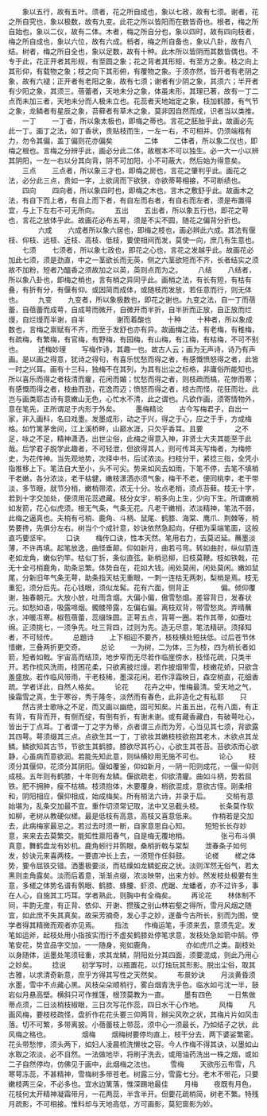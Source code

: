 <!-- { "loadSidebar": true } -->
　　象以五行，故有五叶。须者，花之所自成也，象以七政，故有七须。谢者，花之所自究也，象以极数，故有九变。此花之所以皆阳而在数皆奇也。根者，梅之所自始也，象以二仪，故有二体。木者，梅之所自分也，象以四时，故有四向枝者，梅之所自成也，象以六位，故有六成。梢者，梅之所自备也，象以八卦，故有八结。树者，梅之所自全也，象以足数，故有十种。此木所以皆阴而其数皆偶也。不专于此，花正开者其形规，有至圆之象；花之背者其形矩，有至方之象。枝之向上其形仰，有载物之象；枝之向下其形俯，有覆物之象。于须亦然，皆开者有老阴之象，故有六褪；正开者有老阳之象，故有七须；谢者有少阴之象，其须六；半开者有少阳之象，其须三。蓓蕾者，天地未分之象，体虽未形，其理已著，故有一丁二点而未加三者，天地未分而人极未立也。花蕊者天地始定之象，枝加鹤膝，有气节之象，龙鳞者有星辰之象，苔藓者有草木之象，莫非因自然而成，识者当以类推。
　　一丁
　　一丁者，所以象太极也，即梅之蒂也。言花之胚胎乎此，故画必先此一丁。画丁之法，如丁香状，贵贴枝而生，一左一右，不可相并。仍须端楷有力，勿令其偏，盖丁偏则花亦偏矣
　　
　　二体
　　二体者，所以象二仪也，即梅之根也。言梅之分辨乎此，画必分此二体，故根本不可以独生。必一大一小以辨其阴阳，一左一右以分其向背，阴不可加阳，小不可蔽大，然后始为得意矣。
　　三点
　　三点者，所以象三才也，即梅之房也，言花之肇判乎此。画花之法，必分此三点，贵如一字，上欲阔而下欲狭，亦欲蒂萼相接，不可断绩也。
　　四向
　　四向者，所以象四时也，即梅之木也，言木之敷舒乎此。故画木之法，有自下而上者，有自上而下者，有自左而右者，有自右而左者，须是布置得宜，与上下左右不可无所向。
　　五出
　　五出者，所以象五行也，即花之萼也，言花之放体乎此。故画花必布五萼，须是不尖不圆，随花之偏背分折也。
　　
　　六成
　　六成者所以象六居也，即梅之枝也，画必辨此六成。其法有偃枝、仰枝、远枝、近枝、高枝、低枝，要使相间而发，莫使一向，庶几有生意也。
　　七须
　　七须者，所以象七政也，即花之心也，言花之发越乎此。故画花必加此七须，须是劲直，中之一茎欲长而无英，侧之六茎欲短而不齐，长者结实之须故不加粉，短者乃醞香之须故加之以英，英则点而为之。
　　八结
　　八结者，所以象八卦也，即梅之梢也，言有梢之异同乎此。画梢之法，有长有短，有枯有叠，有折有分，有偃有仰。或因简而成体，或随枝而发放，若任意而行，则无体也。
　　九变
　　九变者，所以象极数也，即花之谢也。九变之法，自一丁而蓓蕾，自蓓蕾而成萼，自成萼而微开，自微开而半折，自半折而正放，自正放而烂熳，自烂熳而半谢，自半
　　
　　谢而着酸也
　　十种
　　十种者，所以象成数也，言梅之禀赋有不齐，而至于发舒也亦有异。故画梅之法，有老梅，有稚梅，有疏梅，有繁梅，有官梅，有野梅，有园梅，有山梅，有江梅，有枯梅，不可不别也。
　　述梅妙理
　　写梅作诗，其趣一也。故古人云；画为无声诗，诗乃有声画。是以画之得意，犹诗之得句，有喜乐忧愁而得之者，有感慨愤怒得之者，此皆一时之兴耳。画有十三科，独梅不在其列，为其有出尘之标格，非庸俗所能知也。所以喜乐而得之者枝清而癯，花闲而媚；忧愁而得之者，则枝疏而槁，花惨而寒；有感慨而得之者，枝曲而劲，花逸而迈；愤怒而得之者，枝古而怪，花狂而壮。此岂与画类耶古诗有意嫩山无色，心忙水不清，此之谓也。凡欲作画，须寄情物外，意在笔先，正所谓足于内形于外矣。
　　墨梅精论
　　古今写梅君子，自出一家，非入画科，名曰戏墨。发墨成形，动之于兴，得之于心，应之于手，方成梅格。如竹篱茅舍间，江上溪桥畔，山巅水涯，只欠乎香耳。且要
　　
　　之不足，咏之不足，精神潇洒，出世尘俗，此梅之得意入神，非贤士大夫其能至于此哉。后学君子脱学此趣者，不可轻泄，但欲得其人，则可传耳夫写梅者，为梅修史，为花传神。当先观地势，次择中书，后试浓淡。扫枝分干，紧捻三指，全凭小指推移上下。笔法自大至小，头不可尖。势来如风去如雨，下笔不停，去笔不填梢干老嫩，各分浓淡，老干枯健，嫩枝潇洒亦须气象，梅干不老，便同桃李，老干带淡，多节眼，就节分梢，嫩梢带浓，浓无十分。妆点老梢，须点苔藓。枝无十字，若到十字交加处，便须用花蕊遮藏。枝分女宇，梢多向上生，少向下生。所谓嫩梢如发箭，花心似虎须。根无气条，气条无花。凡老干嫩梢，浓淡精神，笔法不弱，此梅之逼真也。夫梢有弓梢、鹿角、斗柄、鼠尾、鹤膝、海棠、鹰爪、荆棘等，梢势要搀，先俱分左右。树当个个成针意，妙诀依然急起向，仔细为渠端笔面，这般直巧要坚牢。
　　口诀
　　梅传口诀，性本天然。笔用右力，去莫迟延。蘸墨淡薄，不许再填。起笔放逸，曲怪垂颠。仰如新月，曲若弓弯。转如曲肘，纵似箭连老如龙角，嫩似钓竿。枯似丁折，条似直弦。新梢忌柳，旧枝莫鞭。枝如铁戟，花无十全弓梢鹿角，助条忌繁。体势自在，花如大钱。闹处莫闹，闲处莫闲。嫩如鼠尾，分新旧年气条无萼，助条指天枯无重眼，一刺一连枯无两刺，梨梢是焉。枝无重犯，须分后先。花心钱眼，须似龙髯。花有六面，侧背正
　　
　　偏。倾仰覆谢，独春朝元。大放小放，吐雨含烟。大偏小偏，傲雪愁烟。差容背日，发春状元。如愁如语，吸露啼烟。髑髅带露，左偏右偏。离枝双背，带雪愁岚。弄晴蘸水，冲暖冱寒。椒苞蓓蕾，蕊缀珠圆。正萼五点，背萼一圈。若作其蒂，如蚕吐绵。正须挑七，一须争先。吐三背四，过则为先。造无尽意，笔法精研。须择知者，不可轻传。
　　总題诗
　　上下相迎不要齐，枝枝横处短扶低。过后苍节休惜嫩，三叠两折更交奇。
　　总论
　　一为树，二为体，三为枝，四为梢长者如箭，短者如戟。宇宙高而结顶，地步窄而无尽若作临崖傍水，枝怪花疏，只类半开。若作梳风洗雨，枝困花柔，只欲离披烂熳。若作披烟带雪，枝嫩花娇，只欲含羞盛放。若作临风带雨，干老枝稀，墨深花闲。若作淳霜映日，森空梢直，花细香疏。学者详此，自然人格矣。
　　论花
　　花卉之中，惟梅最清。受天地之气，操霜雪之真，生于寒谷，秀于隆冬，淡然而有春色，此非造化之有私耶
　　只
　　然古贤士歌咏之不足，而又画以幽绝，固可知矣。片虽五出，花有八面，有正有背，有背而开，有侧而绽，有倒有折，有谢未谢。或有藏香藏白，有破萼吐心，皆出于丁点耳。丁者谓一丁之字为蒂，点者谓三点而为芳，心当见其七须，背欲露其四萼。萼须缀其三点。点欲生其一丁，丁欲妆其嫩枝枝欲抱其老木，木欲点其龙鳞。鳞欲知其古节，节欲生其鹤膝。膝欲尽其朽心，心欲生其苍苔。苔欲浓而心欲静，心虽病而意欲润。若能先知此意，则纵横妙用无施不可也。
　　论心
　　枝须分其偃仰，花须分其阴阳。偃如覆釜，仰如新月，一阴一阳则成花，一偃一仰则成枝。五年则有鹤膝，十年则有龙鳞。偃欲疏老，仰欲清癯。曲如斗柄，势若屈铁。肥不拥肿，瘦不枯槁。枝须抱体，木要覆身，梢欲混成，意欲古怪。刚柔相和，阴阳相应，偃仰相成，始成梅矣。所有梢法六诗，并录于后。
　　交梢有意始堪为，乱条交加最不宜。重作切须常记取，法中又忌截头枝。
　　长条莫作软如柳，老树从教硬似槎。最是低枝有高意，高枝又喜意低来。
　　作梢若是交加去，此病梅家最忌之。若过去时须一断，自家意思自心知。
　　短短长长存妙意，来来去去莫繁交。能知性禀阳春气，自是梅无覆地梢。
　　
　　张弓布斗俱真意，舞鹤盘龙有妙机。鹿角蚓行并鹘眼，桑梢折戟与棠梨
　　泄春条子如何发，妙诀元来喜两枝。一要直冲长上去，一须短作任斜鼓。
　　论槎
　　槎之体势，要令屈铁交错。洒墨极要淡，而枯燥如龙鳞蛇皮之状。淡则浑然无俗气，若太黑则圭角露矣。淡而后着意，渐渐点缀，浓淡映带，出来方妙。然发枝处极要有生意，多槎之体势名谱有鹘眼、鹤膝、蜂腰、虾须、虎踞、龙蟠者，亦不过许多，事在人心，自施其工巧耳。学者熟此，则胸中有全梅矣。
　　再论花
　　林体制不同，丰韵无度，有正背、依仰、开谢、攒簇之别山林岩壑之得所，雪月风烟之随宜，如此庶不失其真矣。故采芳摘奇，发心手之妙，遂备今古所长，别而为图，使学者得其精微而观者亦见焉。
　　指法
　　作梅运笔，手须来去，意须先定。发笔如运斧，起枝处用小指按实而行不虚矣鹤膝处停笔求意，发枝处急如箭中鹄。停笔安花，势宜品字交加，一一随身，宛如鹿角，
　　
　　亦如虎爪之类。副枝处以身随体，运墨处笔须轻重，求其龙鳞，阴阳处分其四面，须要混成，则此乃用心之妙矣。
　　捻说
　　初学写时，以瓶置花，以灯烛玩其形影。脱出尘俗，取其古雅，以求清奇新意，庶乎方得其写性之天然矣。
　　布景妙诀
　　月淡黄昏须水墨，雪中不点藏心黑。风枝朵朵顺梢行，雾白烟青洗乎色。临水如弓沈一半，鼓岩似月悬高壁。横斜只可作推篷，根顶莫教为一直。
　　墨有四色
　　一日焦做蒂点须，二日淡梢枝椒眼，三日次写花作蕊，四日水干心作地。
　　风梅
　　凡画风梅，要枝枝疏怪，盘折作花花头要三仰两背，辦尖风吹之状，其梅片片如风击落。切不可繁，多带离披。小蓓蕾枝上带蕊，须中心一须最长，乃如结子之状，此风梅之格也。
　　
　　烟梅
　　烟梅树要停均直上，枝干分去，两下婆娑繁密。花头带愁惨，须头两下，如妇人凌晨梳洗懒妆之容。今人作梅不得其诀，以墨如山水取之浓淡，必不自然。一法做地毕，将刷子洗去，或用油药洗出一株之烟，或如二子自然停均，仿佛见于画中，此烟梅之法也。
　　雪梅
　　天欲彤云布雪，凡寒萼冻蕊，不甚精神，雪梅树多带苍老。树露三分，雪露七分。老木不带花，只要嫩枝两三朵，不必多也。宜水边篱落，惟深踢地最佳
　　月梅
　　夜既有月色，花枝何太开精神凝霜带月，一花两蕊，半含半开。但要花疏梢简，树老不繁。特残月疏影，不可相接。惟料却与天地高低，方可画影，莫犯窗影为妙。
